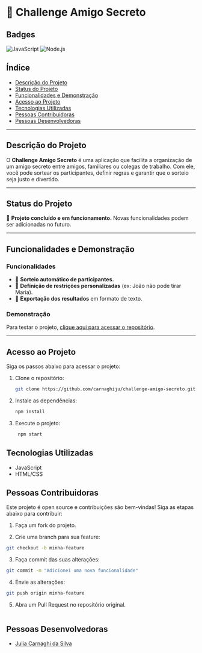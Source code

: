 # 🎁 Challenge Amigo Secreto

## Badges

![JavaScript](https://img.shields.io/badge/JavaScript-ES6+-yellow)
![Node.js](https://img.shields.io/badge/Node.js-16.x-green)

## Índice

- [Descrição do Projeto](#descrição-do-projeto)
- [Status do Projeto](#status-do-projeto)
- [Funcionalidades e Demonstração](#funcionalidades-e-demonstração)
- [Acesso ao Projeto](#acesso-ao-projeto)
- [Tecnologias Utilizadas](#tecnologias-utilizadas)
- [Pessoas Contribuidoras](#pessoas-contribuidoras)
- [Pessoas Desenvolvedoras](#pessoas-desenvolvedoras)

---

## Descrição do Projeto

O **Challenge Amigo Secreto** é uma aplicação que facilita a organização de um amigo secreto entre amigos, familiares ou colegas de trabalho. Com ele, você pode sortear os participantes, definir regras e garantir que o sorteio seja justo e divertido.

---

## Status do Projeto

🚀 **Projeto concluído e em funcionamento.** Novas funcionalidades podem ser adicionadas no futuro.

---

## Funcionalidades e Demonstração

### Funcionalidades

- 🎲 **Sorteio automático de participantes.**
- 🚫 **Definição de restrições personalizadas** (ex: João não pode tirar Maria).
- 📄 **Exportação dos resultados** em formato de texto.

### Demonstração

Para testar o projeto, [clique aqui para acessar o repositório](https://github.com/carnaghiju/challenge-amigo-secreto.git).

---

## Acesso ao Projeto

Siga os passos abaixo para acessar o projeto:

1. Clone o repositório:

   ```bash
   git clone https://github.com/carnaghiju/challenge-amigo-secreto.git

   ```

2. Instale as dependências:

   ```bash
   npm install

   ```

3. Execute o projeto:
   ```bash
    npm start
   ```

## Tecnologias Utilizadas

- JavaScript
- HTML/CSS

## Pessoas Contribuidoras

Este projeto é open source e contribuições são bem-vindas! Siga as etapas abaixo para contribuir:

1. Faça um fork do projeto.

2. Crie uma branch para sua feature:

```bash
git checkout -b minha-feature
```

3. Faça commit das suas alterações:

```bash
git commit -m "Adicionei uma nova funcionalidade"
```

4. Envie as alterações:

```bash
git push origin minha-feature
```

5. Abra um Pull Request no repositório original.

```

```

## Pessoas Desenvolvedoras

- [Julia Carnaghi da Silva](https://github.com/carnaghiju)
